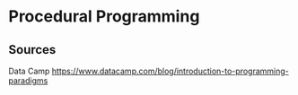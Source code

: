 # Procedural Programming

## Sources

Data Camp
<https://www.datacamp.com/blog/introduction-to-programming-paradigms>